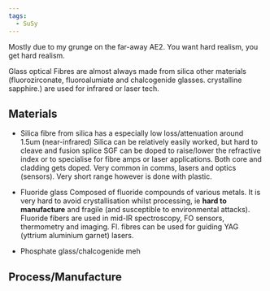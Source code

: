 ```yaml
---
tags:
  - SuSy
---
```

Mostly due to my grunge on the far-away AE2. You want hard realism, you get hard realism. 


Glass optical Fibres are almost always made from silica
	other materials (fluorozirconate, fluoroalumiate and chalcogenide glasses. crystalline sapphire.) are used for infrared or laser tech.
## Materials
- Silica
	fibre from silica has a especially low loss/attenuation around 1.5um (near-infrared)
	Silica can be relatively easily worked, but hard to cleave and fusion splice
	SGF can be doped to raise/lower the refractive index or to specialise for fibre amps or laser applications. Both core and cladding gets doped. 
	Very common in comms, lasers and optics (sensors). Very short range however is done with plastic. 
- Fluoride glass
	Composed of fluoride compounds of various metals. 
	It is very hard to avoid crystallisation whilst processing, ie **hard to manufacture** and fragile (and susceptible to environmental attacks). 
	Fluoride fibers are used in mid-IR spectroscopy, FO sensors, thermometry and imaging. Fl. fibres can be used for guiding YAG (yttrium aluminium garnet) lasers.

- Phosphate glass/chalcogenide
	meh

## Process/Manufacture
